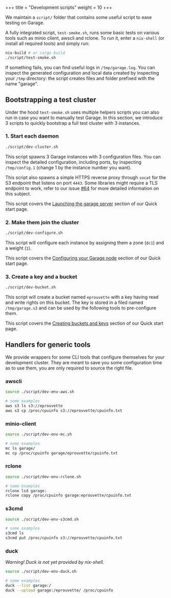 +++
title = "Development scripts"
weight = 10
+++

We maintain a `script/` folder that contains some useful script to ease testing on Garage.

A fully integrated script, `test-smoke.sh`, runs some basic tests on various tools such as minio client, awscli and rclone.
To run it, enter a `nix-shell` (or install all required tools) and simply run:

```bash
nix-build # or cargo build
./script/test-smoke.sh
```

If something fails, you can find useful logs in `/tmp/garage.log`.
You can inspect the generated configuration and local data created by inspecting your `/tmp` directory:
the script creates files and folder prefixed with the name "garage".

## Bootstrapping a test cluster

Under the hood `test-smoke.sh` uses multiple helpers scripts you can also run in case you want to manually test Garage.
In this section, we introduce 3 scripts to quickly bootstrap a full test cluster with 3 instances.

### 1. Start each daemon

```bash
./script/dev-cluster.sh
```

This script spawns 3 Garage instances with 3 configuration files.
You can inspect the detailed configuration, including ports, by inspecting `/tmp/config.1` (change 1 by the instance number you want).

This script also spawns a simple HTTPS reverse proxy through `socat` for the S3 endpoint that listens on port `4443`.
Some libraries might require a TLS endpoint to work, refer to our issue [#64](https://git.deuxfleurs.fr/Deuxfleurs/garage/issues/64) for more detailed information on this subject.

This script covers the [Launching the garage server](/quick_start/index.html#launching-the-garage-server) section of our Quick start page.

### 2. Make them join the cluster

```bash
./script/dev-configure.sh
```

This script will configure each instance by assigning them a zone (`dc1`) and a weight (`1`).

This script covers the [Configuring your Garage node](/quick_start/index.html#configuring-your-garage-node) section of our Quick start page.

### 3. Create a key and a bucket

```bash
./script/dev-bucket.sh
```

This script will create a bucket named `eprouvette` with a key having read and write rights on this bucket.
The key is stored in a filed named `/tmp/garage.s3` and can be used by the following tools to pre-configure them.

This script covers the [Creating buckets and keys](/quick_start/index.html#creating-buckets-and-keys) section of our Quick start page.

## Handlers for generic tools

We provide wrappers for some CLI tools that configure themselves for your development cluster.
They are meant to save you some configuration time as to use them, you are only required to source the right file.

### awscli

```bash
source ./script/dev-env-aws.sh

# some examples
aws s3 ls s3://eprouvette
aws s3 cp /proc/cpuinfo s3://eprouvette/cpuinfo.txt
```

### minio-client


```bash
source ./script/dev-env-mc.sh

# some examples
mc ls garage/
mc cp /proc/cpuinfo garage/eprouvette/cpuinfo.txt
```

### rclone

```bash
source ./script/dev-env-rclone.sh

# some examples
rclone lsd garage:
rclone copy /proc/cpuinfo garage:eprouvette/cpuinfo.txt
```

### s3cmd

```bash
source ./script/dev-env-s3cmd.sh

# some examples
s3cmd ls
s3cmd put /proc/cpuinfo s3://eprouvette/cpuinfo.txt
```

### duck

*Warning! Duck is not yet provided by nix-shell.*

```bash
source ./script/dev-env-duck.sh

# some examples
duck --list garage:/
duck --upload garage:/eprouvette/ /proc/cpuinfo
```
